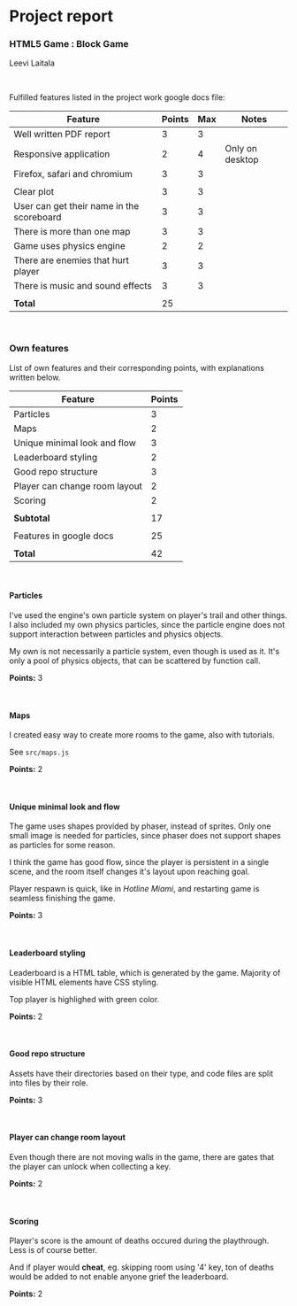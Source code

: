 # Project report

### HTML5 Game : Block Game

Leevi Laitala

<br>

Fulfilled features listed in the project work google docs file:

| Feature                                   | Points | Max  | Notes           |
|-------------------------------------------|--------|------|-----------------|
| Well written PDF report                   | 3      | 3    |                 |
| Responsive application                    | 2      | 4    | Only on desktop |
| Firefox, safari and chromium              | 3      | 3    |                 |
|                                           |        |      |                 |
| Clear plot                                | 3      | 3    |                 |
| User can get their name in the scoreboard | 3      | 3    |                 |
| There is more than one map                | 3      | 3    |                 |
| Game uses physics engine                  | 2      | 2    |                 |
| There are enemies that hurt player        | 3      | 3    |                 |
| There is music and sound effects          | 3      | 3    |                 |
|                                           |        |      |                 |
| **Total**                                 | 25     |      |                 |

<br>

### Own features

List of own features and their corresponding points, with explanations
written below.

| Feature                       | Points |
|-------------------------------|--------|
| Particles                     | 3      |
| Maps                          | 2      |
| Unique minimal look and flow  | 3      |
| Leaderboard styling           | 2      |
| Good repo structure           | 3      |
| Player can change room layout | 2      |
| Scoring                       | 2      |
|                               |        |
| **Subtotal**                  | 17     |
|                               |        |
| Features in google docs       | 25     |
|                               |        |
| **Total**                     | 42     |

<br>

#### Particles

I've used the engine's own particle system on player's trail and other things. 
I also included my own physics particles, since the particle engine does not 
support interaction between particles and physics objects.

My own is not necessarily a particle system, even though is used as it. It's
only a pool of physics objects, that can be scattered by function call.

**Points:** 3

<br>

#### Maps

I created easy way to create more rooms to the game, also with tutorials. 

See `src/maps.js`

**Points:** 2

<br>

#### Unique minimal look and flow

The game uses shapes provided by phaser, instead of sprites. Only one small
image is needed for particles, since phaser does not support shapes as 
particles for some reason.

I think the game has good flow, since the player is persistent in a single 
scene, and the room itself changes it's layout upon reaching goal.

Player respawn is quick, like in *Hotline Miami*, and restarting game is 
seamless finishing the game.

**Points:** 3

<br>

#### Leaderboard styling

Leaderboard is a HTML table, which is generated by the game. Majority of 
visible HTML elements have CSS styling.

Top player is highlighed with green color.

**Points:** 2

<br>

#### Good repo structure

Assets have their directories based on their type, and code files are split into
files by their role. 

**Points:** 3

<br>

#### Player can change room layout

Even though there are not moving walls in the game, there are gates that the
player can unlock when collecting a key.

**Points:** 2

<br>

#### Scoring

Player's score is the amount of deaths occured during the playthrough. Less
is of course better.

And if player would **cheat**, eg. skipping room using '4' key, ton of deaths
would be added to not enable anyone grief the leaderboard.

**Points:** 2

